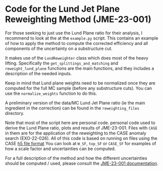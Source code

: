# Code for the Lund Jet Plane Reweighting Method (JME-23-001)


For those seeking to just use the Lund Plane ratio for their analysis,
I recommend to look at the 
at the `example.py` script.
This contains an example of how to apply the method to compute the corrected efficiency
and all components of the uncertainty on a substructure cut.

It makes use of the `LundReweighter` class which does most of the heavy
lifting.
Specifically the `get_splittings_and_matching` and `reweight_lund_plane` functions are the main functions, and they includes
a description of the needed inputs.

Keep in mind that Lund plane weights need to be normalized once they are computed for the
full MC sample (before any substructure cuts).
You can use the `normalize_weights` function to do this.

A preliminary version of the data/MC Lund Jet Plane ratio (ie the main ingredient in the correction)
can be found in the `reweighting_files` directory.


Note that most of the script here are personal code.
personal code used to derive the Lund Plane ratio, plots and results of
JME-23-001.
Files with `CASE` in them are for the application of the reweighting to the
CASE anomaly search (EXO-22-026). 
All of this code is based on running on files using the CASE [h5 file format](https://github.com/case-team/CASEUtils/tree/master/H5_maker)
You can look at `W_SF`, `top_SF` or `CASE_SF` for examples of how a scale factor and uncertainties can be computed. 

For a full description of the method and how the different uncertainties should be computed / used,
    please consult the [JME-23-001 documentation](https://cms.cern.ch/iCMS/analysisadmin/cadilines?id=2660&ancode=JME-23-001&tp=an&line=JME-23-001). 
    



